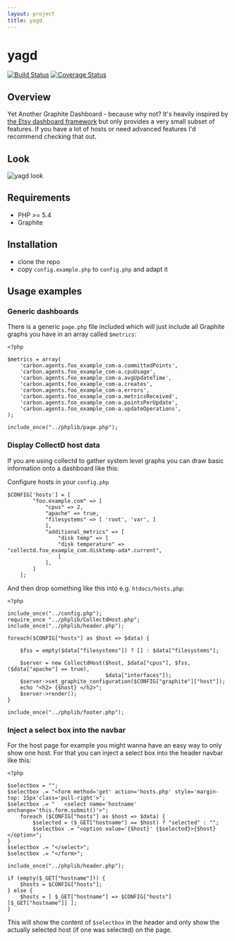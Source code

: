 ```yaml
---
layout: project
title: yagd
---
```

# yagd

[![Build Status](https://travis-ci.org/mrtazz/yagd.svg?branch=master)](https://travis-ci.org/mrtazz/yagd)
[![Coverage Status](https://coveralls.io/repos/mrtazz/yagd/badge.svg?branch=master&service=github)](https://coveralls.io/github/mrtazz/yagd?branch=master)

## Overview
Yet Another Graphite Dashboard - because why not? It's heavily inspired by
[the Etsy dashboard framework](https://github.com/etsy/dashboard) but only
provides a very small subset of features. If you have a lot of hosts or need
advanced features I'd recommend checking that out.

## Look
![yagd look](http://s3itch.unwiredcouch.com/Dashboards-20151108-214111.jpg)

## Requirements
- PHP >= 5.4
- Graphite

## Installation
- clone the repo
- copy `config.example.php` to `config.php` and adapt it

## Usage examples

### Generic dashboards
There is a generic `page.php` file included which will just include all
Graphite graphs you have in an array called `$metrics`:

```
<?php

$metrics = array(
    'carbon.agents.foo_example_com-a.committedPoints',
    'carbon.agents.foo_example_com-a.cpuUsage',
    'carbon.agents.foo_example_com-a.avgUpdateTime',
    'carbon.agents.foo_example_com-a.creates',
    'carbon.agents.foo_example_com-a.errors',
    'carbon.agents.foo_example_com-a.metricsReceived',
    'carbon.agents.foo_example_com-a.pointsPerUpdate',
    'carbon.agents.foo_example_com-a.updateOperations',
);

include_once("../phplib/page.php");
```

### Display CollectD host data
If you are using collectd to gather system level graphs you can draw basic
information onto a dashboard like this:

Configure hosts in your `config.php`

```
$CONFIG['hosts'] = [
        "foo.example.com" => [
            "cpus" => 2,
            "apache" => true,
            "filesystems" => [ 'root', 'var', ]
            ],
            "additional_metrics" => [
                "disk temp" => [
                "disk temperature" => "collectd.foo_example_com.disktemp-ada*.current",
                ]
            ],
        ]
    ];
```

And then drop something like this into e.g. `htdocs/hosts.php`:


```
<?php

include_once("../config.php");
require_once "../phplib/CollectdHost.php";
include_once("../phplib/header.php");

foreach($CONFIG["hosts"] as $host => $data) {

    $fss = empty($data["filesystems"]) ? [] : $data["filesystems"];

    $server = new CollectdHost($host, $data["cpus"], $fss, ($data["apache"] == true),
                               $data["interfaces"]);
    $server->set_graphite_configuration($CONFIG["graphite"]["host"]);
    echo "<h2> {$host} </h2>";
    $server->render();
}

include_once("../phplib/footer.php");

```

### Inject a select box into the navbar
For the host page for example you might wanna have an easy way to only show
one host. For that you can inject a select box into the header navbar like
this:

```
<?php

$selectbox = "";
$selectbox .= "<form method='get' action='hosts.php' style='margin-top: 15px'class='pull-right'>";
$selectbox .= "   <select name='hostname' onchange='this.form.submit()'>";
    foreach ($CONFIG["hosts"] as $host => $data) {
        $selected = ($_GET["hostname"] == $host) ? "selected" : "";
        $selectbox .= "<option value='{$host}' {$selected}>{$host}</option>";
}
$selectbox .= "</select>";
$selectbox .= "</form>";

include_once("../phplib/header.php");

if (empty($_GET["hostname"])) {
    $hosts = $CONFIG["hosts"];
} else {
    $hosts = [ $_GET["hostname"] => $CONFIG["hosts"][$_GET["hostname"]] ];
}
```

This will show the content of `$selectbox` in the header and only show the
actually selected host (if one was selected) on the page.
